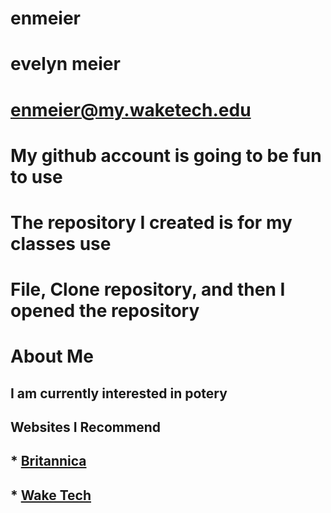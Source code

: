 # enmeier
# evelyn meier
# enmeier@my.waketech.edu
# My github account is going to be fun to use
# The repository I created is for my classes use
# File, Clone repository, and then I opened the repository

# About Me
## I am currently interested in potery
## Websites I Recommend
## * [Britannica](www.britannica.com)
## * [Wake Tech](ww.waketech.edu)
